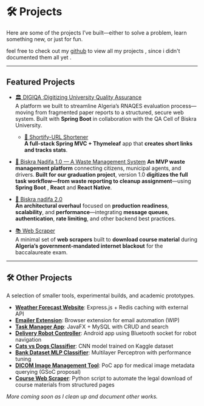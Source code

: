 # 🛠️ Projects

Here are some of the projects I’ve built—either to solve a problem, learn something new, or just for fun.

feel free to check out my [github](https://github.com/Amine2000s) to view all my projects , since i didn't documented them all yet .

---

## Featured Projects



- [🏛️  DIGIQA :Digitizing University Quality Assurance](digiqa.md)  
  A platform we built to streamline Algeria’s RNAQES evaluation process—moving from fragmented paper reports to a structured, secure web system. Built with **Spring Boot** in collaboration with the QA Cell of Biskra University.

  - [🔗 Shortify-URL Shortener](url-shortner.md)  
  **A full-stack Spring MVC + Thymeleaf** app that **creates short links and tracks stats**.

- [🚮 Biskra Nadifa 1.0 — A Waste Management System](biskra-nadifa-1.md)
**An MVP waste management platform** connecting citizens, municipal agents, and drivers. **Built for our graduation project**, version 1.0 **digitizes the full task workflow—from waste reporting to cleanup assignment**—using **Spring Boot** , **React** and  **React Native**.

- [🚮 Biskra nadifa 2.0](biskra-nadifa-2.md)  
**An architectural overhaul** focused on **production readiness**, **scalability**, and **performance**—integrating **message queues**, **authentication**, **rate limiting**, and other backend best practices.

- [📚 Web Scraper ](web-scraper.md)  
A minimal set of **web scrapers** built to **download course material** during **Algeria’s government-mandated internet blackout** for the baccalaureate exam.

---

## 🛠️ Other Projects

A selection of smaller tools, experimental builds, and academic prototypes.

- **[Weather Forecast Website](https://github.com/Amine2000s/weather-web-site-with-redis-cache)**: Express.js + Redis caching with external API
- **[Emailer Extension](https://github.com/Amine2000s/email-automation-browser-extension)**: Browser extension for email automation (WIP)
- **[Task Manager App](https://github.com/Amine2000s/ToDoList_fx)**: JavaFX + MySQL with CRUD and search
- **[Delivery Robot Controller](https://github.com/Amine2000s/KcubeWirelessController)**: Android app using Bluetooth socket for robot navigation
- **[Cats vs Dogs Classifier](https://github.com/Amine2000s/Classification-CNN)**: CNN model trained on Kaggle dataset
- **[Bank Dataset MLP Classifier](https://github.com/Amine2000s/multi-layer-Perceptron)**: Multilayer Perceptron with performance tuning
- **[DICOM Image Management Tool](https://github.com/Amine2000s/dicom-albums-manager)**: PoC app for medical image metadata querying (GSoC proposal)
- **[Course Web Scraper](https://github.com/Amine2000s/Web-Scraper-py)**: Python script to automate the legal download of course materials from structured pages





_More coming soon as I clean up and document other works._
